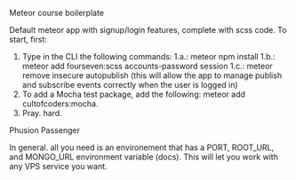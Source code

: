 Meteor course boilerplate

Default meteor app with signup/login features, complete with scss code.
To start, first:

1. Type in the CLI the following commands:
  1.a.: meteor npm install
  1.b.: meteor add fourseven:scss accounts-password session
  1.c.: meteor remove insecure autopublish (this will allow the app to manage publish and subscribe events correctly when the user is logged in)
2. To add a Mocha test package, add the following: meteor add cultofcoders:mocha.
3. Pray. hard.

Phusion Passenger

In general. all you need is an environement that has a PORT, ROOT_URL, and MONGO_URL environment variable (docs). This will let you work with any VPS service you want.
